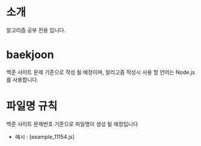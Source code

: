 # 소개
알고리즘 공부 전용 입니다.

# baekjoon
백준 사이트 문제 기준으로 작성 될 예정이며, 알리고즘 작성시 사용 할 언어는 Node.js를 사용합니다.

# 파일명 규칙
백준 사이트 문제번호 기준으로 파일명이 생성 될 예정입니다
- 예시 : [example_11154.js]
